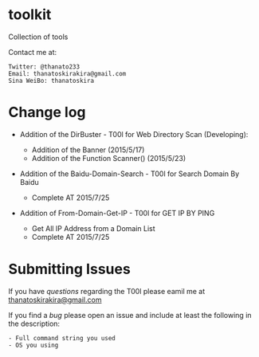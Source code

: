 # toolkit
Collection of tools

Contact me at:

    Twitter: @thanato233
    Email: thanatoskirakira@gmail.com
    Sina WeiBo: thanatoskira

Change log
==========

- Addition of the DirBuster - T00l for Web Directory Scan (Developing):
    - Addition of the Banner (2015/5/17)
    - Addition of the Function Scanner() (2015/5/23)

- Addition of the Baidu-Domain-Search - T00l for Search Domain By Baidu
    - Complete AT 2015/7/25

- Addition of From-Domain-Get-IP - T00l for GET IP BY PING
    - Get All IP Address from a Domain List
    - Complete AT 2015/7/25

Submitting Issues
=================
If you have *questions* regarding the T00l please eamil me at thanatoskirakira@gmail.com

If you find a *bug* please open an issue and include at least the following in the description:

    - Full command string you used
    - OS you using 
